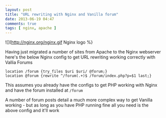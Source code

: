 ```yaml
---
layout: post
title: "URL rewriting with Nginx and Vanilla forum"
date: 2013-06-19 04:47
comments: true
tags: [ nginx, apache ]
---
```

![](http://nginx.org/nginx.gif Nginx logo %}

Having just migrated a number of sites from Apache to the Nginx webserver here's the below Nginx config to get URL rewriting working correctly with Vallia Forums

    location /forum {try_files $uri $uri/ @forum;}
    location @forum {rewrite ^/forum(.+)$ /forum/index.php?p=$1 last;}

This assumes you already have the configs to get PHP working with Nginx and have the forum installed at `/forum`

A number of forum posts detail a much more complex way to get Vanilla working - but as long as you have PHP running fine all you need is the above config and it'll work
